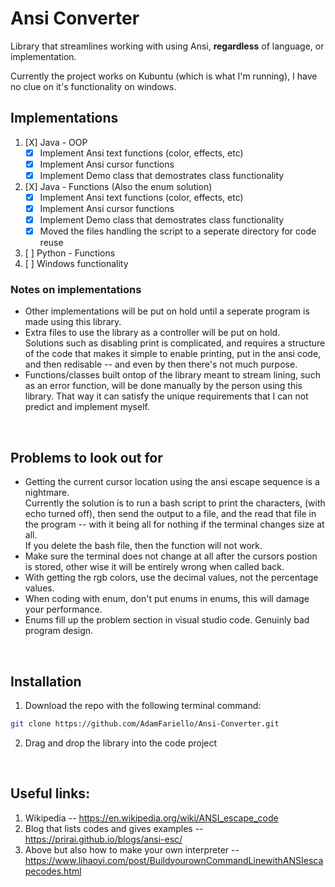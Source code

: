 # Ansi Converter
Library that streamlines working with using Ansi, **regardless** of language, or implementation.

Currently the project works on Kubuntu (which is what I'm running), I have no clue on it's functionality on windows.


## Implementations 
1. [X] Java - OOP   
    - [X] Implement Ansi text functions (color, effects, etc)   
    - [X] Implement Ansi cursor functions    
    - [X] Implement Demo class that demostrates class functionality   
2. [X] Java - Functions (Also the enum solution)
    - [X] Implement Ansi text functions (color, effects, etc)   
    - [X] Implement Ansi cursor functions    
    - [X] Implement Demo class that demostrates class functionality   
    - [X] Moved the files handling the script to a seperate directory for code reuse
3. [ ] Python - Functions   
4. [ ] Windows functionality    
### Notes on implementations
* Other implementations will be put on hold until a seperate program is made using this library.   
* Extra files to use the library as a controller will be put on hold.   
Solutions such as disabling print is complicated, and requires a structure of the code that makes it simple to enable printing, put in the ansi code, and then redisable -- and even by then there's not much purpose.   
* Functions/classes built ontop of the library meant to stream lining, such as an error function, will be done manually by the person using this library. 
That way it can satisfy the unique requirements that I can not predict and implement myself.


&nbsp;


## Problems to look out for
* Getting the current cursor location using the ansi escape sequence is a nightmare.   
Currently the solution is to run a bash script to print the characters, (with echo turned off), then send the output to a file, and the read that file in the program -- with it being all for nothing if the terminal changes size at all.  
If you delete the bash file, then the function will not work.
* Make sure the terminal does not change at all after the cursors postion is stored, other wise it will be entirely wrong when called back.
* With getting the rgb colors, use the decimal values, not the percentage values.
* When coding with enum, don't put enums in enums, this will damage your performance.
* Enums fill up the problem section in visual studio code. Genuinly bad program design.


&nbsp;


## Installation
1. Download the repo with the following terminal command:   
```bash
git clone https://github.com/AdamFariello/Ansi-Converter.git
```
2. Drag and drop the library into the code project


&nbsp;


## Useful links:
1) Wikipedia -- https://en.wikipedia.org/wiki/ANSI_escape_code   
2) Blog that lists codes and gives examples -- https://prirai.github.io/blogs/ansi-esc/   
3) Above but also how to make your own interpreter -- https://www.lihaoyi.com/post/BuildyourownCommandLinewithANSIescapecodes.html   
